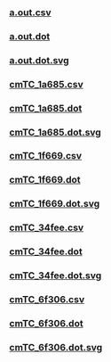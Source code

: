 ### [a.out.csv](a.out.csv)
### [a.out.dot](a.out.dot)
### [a.out.dot.svg](a.out.dot.svg)
### [cmTC_1a685.csv](cmTC_1a685.csv)
### [cmTC_1a685.dot](cmTC_1a685.dot)
### [cmTC_1a685.dot.svg](cmTC_1a685.dot.svg)
### [cmTC_1f669.csv](cmTC_1f669.csv)
### [cmTC_1f669.dot](cmTC_1f669.dot)
### [cmTC_1f669.dot.svg](cmTC_1f669.dot.svg)
### [cmTC_34fee.csv](cmTC_34fee.csv)
### [cmTC_34fee.dot](cmTC_34fee.dot)
### [cmTC_34fee.dot.svg](cmTC_34fee.dot.svg)
### [cmTC_6f306.csv](cmTC_6f306.csv)
### [cmTC_6f306.dot](cmTC_6f306.dot)
### [cmTC_6f306.dot.svg](cmTC_6f306.dot.svg)
